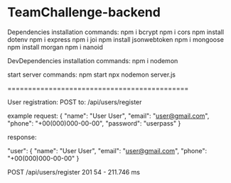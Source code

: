 # TeamChallenge-backend

Dependencies installation commands:
npm i bcrypt
npm i cors
npm install dotenv
npm i express
npm i joi
npm install jsonwebtoken
npm i mongoose
npm install morgan
npm i nanoid

DevDependencies installation commands:
npm i nodemon

start server commands:
npm start
npx nodemon server.js

============================================

User registration:
POST to: /api/users/register

example request:
{
"name": "User User",
"email": "user@gmail.com",
"phone": "+00(000)000-00-00",
"password": "userpass"
}

response:

"user": {
"name": "User User",
"email": "user@gmail.com",
"phone": "+00(000)000-00-00"
}

POST /api/users/register 201 54 - 211.746 ms
